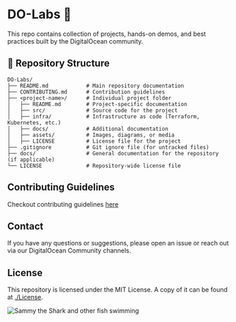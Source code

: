 # DO-Labs 🚀

This repo contains collection of projects, hands-on demos, and best practices built by the DigitalOcean community.

## 📂 Repository Structure
```
DO-Labs/
├── README.md            # Main repository documentation
├── CONTRIBUTING.md      # Contribution guidelines
├── <project-name>/      # Individual project folder
│   ├── README.md        # Project-specific documentation
│   ├── src/             # Source code for the project
│   ├── infra/           # Infrastructure as code (Terraform, Kubernetes, etc.)
│   ├── docs/            # Additional documentation
│   ├── assets/          # Images, diagrams, or media
│   ├── LICENSE          # License file for the project
├── .gitignore           # Git ignore file (for untracked files)
├── docs/                # General documentation for the repository (if applicable)
└── LICENSE              # Repository-wide license file
```

## Contributing Guidelines

Checkout contributing guidelines [here](./CONTRIBUTING.MD)

## Contact

If you have any questions or suggestions, please open an issue or reach out via our DigitalOcean Community channels.

## License

This repository is licensed under the MIT License. A copy of it can be found at [./License](./LICENSE).

![Sammy the Shark and other fish swimming](https://do-community.github.io/cloud_haiku/assets/swim.png)